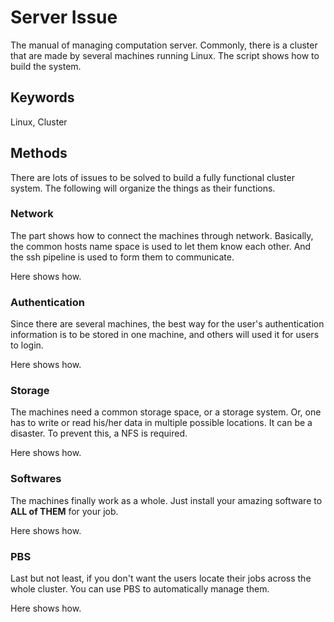 # Server Issue

The manual of managing computation server.
Commonly, there is a cluster that are made by several machines running Linux.
The script shows how to build the system.

## Keywords

Linux, Cluster

## Methods

There are lots of issues to be solved to build a fully functional cluster system.
The following will organize the things as their functions.

### Network

The part shows how to connect the machines through network.
Basically, the common hosts name space is used to let them know each other.
And the ssh pipeline is used to form them to communicate.

Here shows how.

### Authentication

Since there are several machines,
the best way for the user's authentication information is to be stored in one machine,
and others will used it for users to login.

Here shows how.

### Storage

The machines need a common storage space, or a storage system.
Or, one has to write or read his/her data in multiple possible locations.
It can be a disaster.
To prevent this, a NFS is required.

Here shows how.

### Softwares

The machines finally work as a whole.
Just install your amazing software to **ALL of THEM** for your job.

Here shows how.

### PBS

Last but not least,
if you don't want the users locate their jobs across the whole cluster.
You can use PBS to automatically manage them.

Here shows how.
